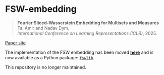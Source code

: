 # FSW-embedding

> **Fourier Sliced-Wasserstein Embedding for Multisets and Measures**  
> Tal Amir and Nadav Dym.  
> *International Conference on Learning Representations (ICLR)*, 2025.  

[Paper site](https://iclr.cc/virtual/2025/poster/30562)

The implementation of the FSW embedding has been moved [**here**](https://github.com/tal-amir/fswlib) and is now available as a Python package: [`fswlib`](https://pypi.org/project/fswlib/).

This repository is no longer maintained.
